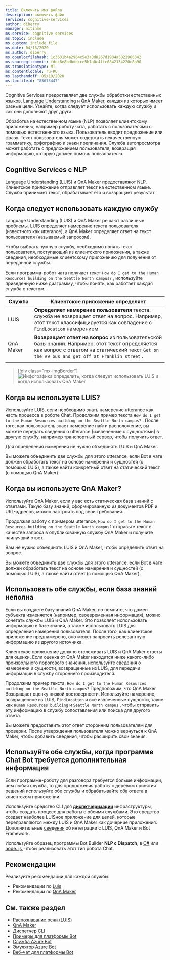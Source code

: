 ```yaml
---
title: Включить имя файла
description: включить файл
services: cognitive-services
author: diberry
manager: nitinme
ms.service: cognitive-services
ms.topic: include
ms.custom: include file
ms.date: 04/16/2020
ms.author: diberry
ms.openlocfilehash: 1c3631b4a2964c5e3a8d8267d1934a5822966342
ms.sourcegitcommit: fdec8e8bdbddcce5b7a0c4ffc6842154220c8b90
ms.translationtype: MT
ms.contentlocale: ru-RU
ms.lasthandoff: 05/19/2020
ms.locfileid: "83673447"
---
```

Cognitive Services предоставляет две службы обработки естественных языков, [Language Understanding](../luis/what-is-luis.md) и [QnA Maker](../qnamaker/overview/overview.md), каждая из которых имеет разные цели. Узнайте, когда следует использовать каждую службу и как они дополняют друг друга.

Обработка на естественном языке (NLP) позволяет клиентскому приложению, например роботу чата, работать с пользователями с помощью естественного языка. Пользователь вводит предложение или фразу. Текст пользователя может содержать некачественную грамматику, орфографию и знаки препинания. Служба автопросмотра может работать с предложением пользователя, возвращая информацию, которую должен помочь пользователю.

## <a name="cognitive-services-with-nlp"></a>Cognitive Services с NLP

Language Understanding (LUIS) и QnA Maker предоставляют NLP. Клиентское приложение отправляет текст на естественном языке. Служба принимает текст, обрабатывает его и возвращает результат.

## <a name="when-to-use-each-service"></a>Когда следует использовать каждую службу

Language Understanding (LUIS) и QnA Maker решают различные проблемы. LUIS определяет намерение текста пользователя (известного как utterance), а QnA Maker определяет ответ на текст пользователя (называемый запросом).

Чтобы выбрать нужную службу, необходимо понять текст пользователя, поступающий из клиентского приложения, а также сведения, необходимые клиентскому приложению для получения от переданной службы.

Если программа-робот чата получает текст `How do I get to the Human Resources building on the Seattle North campus?` , используйте приведенную ниже диаграмму, чтобы понять, как работает каждая служба с текстом.

|Служба|Клиентское приложение определяет|
|--|--|
|LUIS|**Определяет намерение пользователя** текста. служба не возвращает ответ на вопрос. Например, этот текст классифицируется как совпадение с `FindLocation` намерением.<br>|
|QnA Maker|**Возвращает ответ на вопрос** из пользовательской базы знаний. Например, этот текст определяется как вопрос с ответом на статический текст `Get on the #9 bus and get off at Franklin street` .|
|||

> [!div class="mx-imgBorder"]
> ![Инфографика определить, когда следует использовать LUIS и когда использовать QnA Maker](./luis-qna-maker-together-decision.png)

## <a name="when-do-you-use-luis"></a>Когда вы используете LUIS?

Используйте LUIS, если необходимо знать намерение utterance как часть процесса в роботе Chat. Продолжим пример текста `How do I get to the Human Resources building on the Seattle North campus?` . После того, как пользователь знает намерение найти расположение, вы можете передать сведения о utterance (извлеченные с сущностями) в другую службу, например транспортный сервер, чтобы получить ответ.

Для определения намерения не нужно объединять LUIS и QnA Maker.

Вы можете объединить две службы для этого utterance, если Bot в чате должен обработать текст на основе намерения и сущностей (с помощью LUIS), а также найти конкретный ответ на статический текст (с помощью QnA Maker).

## <a name="when-do-you-use-qna-maker"></a>Когда вы используете QnA Maker?

Используйте QnA Maker, если у вас есть статическая база знаний с ответами. Такую базу знаний, сформированную из документов PDF и URL-адресов, можно настроить под свои требования.

Продолжая работу с примером utterance, `How do I get to the Human Resources building on the Seattle North campus?` отправьте текст в качестве запроса в опубликованную службу QnA Maker и получите наилучший ответ.

Вам не нужно объединять LUIS и QnA Maker, чтобы определить ответ на вопрос.

Вы можете объединить две службы для этого utterance, если Bot в чате должен обработать текст на основе намерения и сущностей (с помощью LUIS), а также найти ответ (с помощью QnA Maker).

## <a name="use-both-services-when-your-knowledge-base-is-incomplete"></a>Использовать обе службы, если база знаний неполна

Если вы создаете базу знаний QnA Maker, но помните, что домен субъекта изменяется (например, своевременная информация), можно сочетать службы LUIS и QnA Maker. Это позволяет использовать информацию в базе знаний, а также использовать LUIS для определения намерения пользователя. После того, как клиентское приложение преднамерено, оно может запросить релевантную информацию из другого источника.

Клиентское приложение должно отслеживать LUIS и QnA Maker ответы для оценки. Если оценка от QnA Maker находится ниже какого-либо произвольного порогового значения, используйте сведения о намерении и сущности, возвращенные из LUIS, для передачи информации в службу стороннего производителя.

Продолжим пример текста, `How do I get to the Human Resources building on the Seattle North campus?` Предположим, что QnA Maker Возвращает оценку низкой достоверности. Используйте намерение, возвращенное из LUIS, `FindLocation` и все извлеченные сущности, такие как `Human Resources building` и `Seattle North campus` , чтобы отправить эту информацию в службу сопоставления или поиска для другого ответа.

Вы можете предоставить этот ответ сторонним пользователям для проверки. После утверждения пользователя можно вернуться к QnA Maker, чтобы добавить сведения, чтобы расширить свои знания.

## <a name="use-both-services-when-your-chat-bot-needs-more-information"></a>Используйте обе службы, когда программе Chat Bot требуется дополнительная информация

Если программе-роботу для разговора требуется больше информации, чем любая служба, то для продолжения работы с деревом принятия решений используйте обе службы и обрабатывайте оба ответа в клиентском приложении.

Используйте средство CLI для **[диспетчеризации](https://github.com/Microsoft/botbuilder-tools/tree/master/packages/Dispatch)** инфраструктуры, чтобы создать процесс для работы с обеими службами. Это средство создает наиболее LUISное приложение для целей, которые переправляются между LUIS и QnA Maker как дочерние приложения. Дополнительные [сведения](https://docs.microsoft.com/azure/bot-service/bot-builder-tutorial-dispatch?view=azure-bot-service-4.0&tabs=cs) об интеграции с LUIS, QnA Maker и Bot Framework.

Используйте образец программы Bot Builder **NLP с Dispatch**, в [C#](https://github.com/microsoft/BotBuilder-Samples/tree/master/samples/csharp_dotnetcore/14.nlp-with-dispatch) или [node. js](https://github.com/microsoft/BotBuilder-Samples/tree/master/samples/javascript_nodejs/14.nlp-with-dispatch), чтобы реализовать этот тип робота Chat.

## <a name="best-practices"></a>Рекомендации

Реализуйте рекомендации для каждой службы:

* Рекомендации по [Luis](../luis/luis-concept-best-practices.md)
* Рекомендации по [QnA Maker](../qnamaker/concepts/best-practices.md)

## <a name="see-also"></a>См. также раздел

* [Распознавание речи (LUIS)](../luis/what-is-luis.md)
* [QnA Maker](../qnamaker/overview/overview.md)
* [Диспетчер CLI](https://github.com/Microsoft/botbuilder-tools/tree/master/packages/Dispatch)
* [Примеры для платформы Bot](https://github.com/Microsoft/BotBuilder-Samples)
* [Служба Azure Bot](https://docs.microsoft.com/azure/bot-service/bot-service-overview-introduction?view=azure-bot-service-4.0)
* [Эмулятор Azure Bot](https://github.com/Microsoft/BotFramework-Emulator)
* [Веб-чат для платформы Bot](https://github.com/microsoft/BotFramework-WebChat)